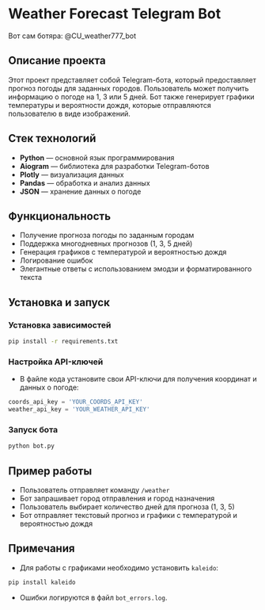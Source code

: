 # Weather Forecast Telegram Bot


Вот сам ботяра: @CU_weather777_bot

## Описание проекта
Этот проект представляет собой Telegram-бота, который предоставляет прогноз погоды для заданных городов. Пользователь может получить информацию о погоде на 1, 3 или 5 дней. Бот также генерирует графики температуры и вероятности дождя, которые отправляются пользователю в виде изображений.

## Стек технологий
- **Python** — основной язык программирования
- **Aiogram** — библиотека для разработки Telegram-ботов
- **Plotly** — визуализация данных
- **Pandas** — обработка и анализ данных
- **JSON** — хранение данных о погоде

## Функциональность
- Получение прогноза погоды по заданным городам
- Поддержка многодневных прогнозов (1, 3, 5 дней)
- Генерация графиков с температурой и вероятностью дождя
- Логирование ошибок
- Элегантные ответы с использованием эмодзи и форматированного текста

## Установка и запуск
### Установка зависимостей
```bash
pip install -r requirements.txt
```
### Настройка API-ключей
- В файле кода установите свои API-ключи для получения координат и данных о погоде:
```python
coords_api_key = 'YOUR_COORDS_API_KEY'
weather_api_key = 'YOUR_WEATHER_API_KEY'
```

### Запуск бота
```bash
python bot.py
```

## Пример работы
- Пользователь отправляет команду `/weather`
- Бот запрашивает город отправления и город назначения
- Пользователь выбирает количество дней для прогноза (1, 3, 5)
- Бот отправляет текстовый прогноз и графики с температурой и вероятностью дождя

## Примечания
- Для работы с графиками необходимо установить `kaleido`:
```bash
pip install kaleido
```
- Ошибки логируются в файл `bot_errors.log`.




